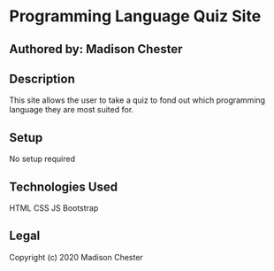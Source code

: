 # Programming Language Quiz Site
## Authored by: Madison Chester
## Description
This site allows the user to take a quiz to fond out which programming language they are most suited for.
## Setup
No setup required
## Technologies Used
HTML
CSS
JS
Bootstrap
## Legal
Copyright (c) 2020 Madison Chester
